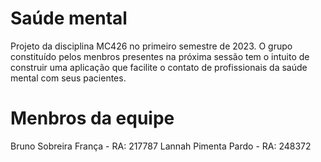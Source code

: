 # Saúde mental

Projeto da disciplina MC426 no primeiro semestre de 2023. O grupo constituído pelos menbros presentes na próxima sessão tem o intuito de construir uma aplicação que facilite o contato de profissionais da saúde mental com seus pacientes.

# Menbros da equipe

Bruno Sobreira França - RA: 217787
Lannah Pimenta Pardo - RA: 248372